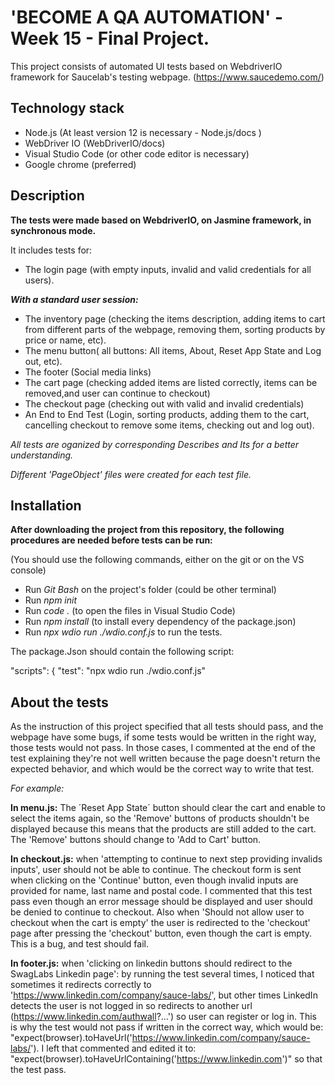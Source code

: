 # 'BECOME A QA AUTOMATION' - Week 15 - Final Project.

This project consists of automated UI tests based on WebdriverIO framework for Saucelab's testing webpage. (https://www.saucedemo.com/)

## Technology stack
* Node.js (At least version 12 is necessary -  Node.js/docs )
* WebDriver IO (WebDriverIO/docs)
* Visual Studio Code (or other code editor is necessary)
* Google chrome (preferred)

## Description
**The tests were made based on WebdriverIO, on Jasmine framework, in synchronous mode.**

It includes tests for:
- The login page (with empty inputs, invalid and valid credentials for all users).

***With a standard user session:***
- The inventory page (checking the items description, adding items to cart from different parts of the webpage, removing them, sorting products by price or name, etc).
- The menu button( all buttons: All items, About, Reset App State and Log out, etc).
- The footer (Social media links)
- The cart page (checking added items are listed correctly, items can be removed,and user can continue to checkout)
- The checkout page (checking out with valid and invalid credentials)
- An End to End Test (Login, sorting products, adding them to the cart, cancelling checkout to remove some items, checking out and log out).

*All tests are oganized by corresponding Describes and Its for a better understanding.*

*Different 'PageObject' files were created for each test file.*



## Installation 

**After downloading the project from this repository, the following procedures are needed before tests can be run:**

 (You should use the following commands, either on the git or on the VS console)

* Run *Git Bash* on the project's folder (could be other terminal)
* Run *npm init* 
* Run *code .* (to open the files in Visual Studio Code)
* Run *npm install* (to install every dependency of the package.json)
* Run *npx wdio run ./wdio.conf.js*  to run the tests.

The package.Json should contain the following script:

"scripts": {
  "test": "npx wdio run ./wdio.conf.js"


## About the tests 

As the instruction of this project specified that all tests should pass, and the webpage have some bugs, if some tests would be written in the right way, those tests would not pass. In those cases, I commented at the end of the test explaining they're not well written because the page doesn't return the expected behavior, and which would be the correct way to write that test.

*For example:*

**In menu.js:** The ´Reset App State´ button should clear the cart and enable to select the items again, so the 'Remove' buttons of products shouldn't be displayed because this means that the products are still added to the cart. The  'Remove' buttons should change to 'Add to Cart' button.

**In checkout.js:** when 'attempting to continue to next step providing invalids inputs', user should not be able to continue. The checkout form is sent when clicking on the 'Continue' button, even though invalid inputs are provided for name, last name and postal code. I commented that this test pass even though an error message should be displayed and user should be denied to continue to checkout.
Also when 'Should not allow user to checkout when the cart is empty' the user is redirected to the 'checkout' page after pressing the 'checkout' button, even though the cart is empty. This is a bug, and test should fail.

**In footer.js:**  when 'clicking on linkedin buttons should redirect to the SwagLabs Linkedin page': by running the test several times, I noticed that sometimes it redirects correctly to  'https://www.linkedin.com/company/sauce-labs/', but other times LinkedIn detects the user is not logged in so redirects to another url (https://www.linkedin.com/authwall?...') so user can register or log in. This is why the test would not pass if written in the correct way, which would be: "expect(browser).toHaveUrl('https://www.linkedin.com/company/sauce-labs/'). I left that commented and edited it to:  "expect(browser).toHaveUrlContaining('https://www.linkedin.com')" so that the test pass.







